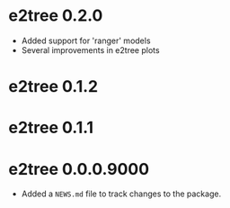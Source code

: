 # e2tree 0.2.0

- Added support for 'ranger' models
- Several improvements in e2tree plots

# e2tree 0.1.2

# e2tree 0.1.1

# e2tree 0.0.0.9000

* Added a `NEWS.md` file to track changes to the package.

